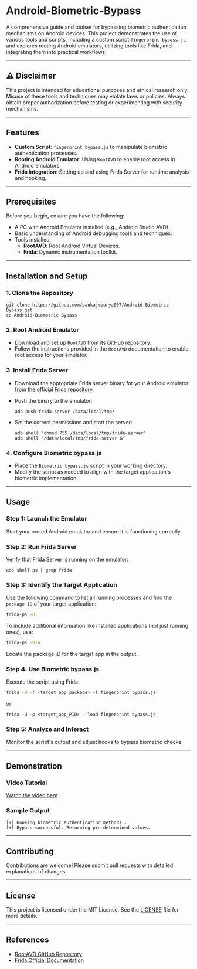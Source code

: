 
# Android-Biometric-Bypass

A comprehensive guide and toolset for bypassing biometric authentication mechanisms on Android devices. This project demonstrates the use of various tools and scripts, including a custom script `fingerprint bypass.js`, and explores rooting Android emulators, utilizing tools like Frida, and integrating them into practical workflows.

---

## ⚠️ Disclaimer
This project is intended for educational purposes and ethical research only. Misuse of these tools and techniques may violate laws or policies. Always obtain proper authorization before testing or experimenting with security mechanisms.

---

## Features
- **Custom Script**: `fingerprint bypass.js` to manipulate biometric authentication processes.
- **Rooting Android Emulator**: Using `RootAVD` to enable root access in Android emulators.
- **Frida Integration**: Setting up and using Frida Server for runtime analysis and hooking.

---

## Prerequisites
Before you begin, ensure you have the following:
- A PC with Android Emulator installed (e.g., Android Studio AVD).
- Basic understanding of Android debugging tools and techniques.
- Tools installed:
  - **RootAVD**: Root Android Virtual Devices.
  - **Frida**: Dynamic instrumentation toolkit.

---

## Installation and Setup

### 1. Clone the Repository
  ```  
  git clone https://github.com/pankajmourya007/Android-Biometric-Bypass.git
  cd Android-Biometric-Bypass
  ```

### 2. Root Android Emulator
- Download and set up `RootAVD` from its [GitHub repository](https://github.com/newbit1/rootAVD).
- Follow the instructions provided in the `RootAVD` documentation to enable root access for your emulator.

### 3. Install Frida Server
- Download the appropriate Frida server binary for your Android emulator from the [official Frida repository](https://github.com/frida/frida/releases).
- Push the binary to the emulator:

  ``` 
  adb push frida-server /data/local/tmp/
  ```
- Set the correct permissions and start the server:
  ```
  adb shell "chmod 755 /data/local/tmp/frida-server"
  adb shell "/data/local/tmp/frida-server &"
  ```

### 4. Configure Biometric bypass.js
- Place the `Biometric bypass.js` script in your working directory.
- Modify the script as needed to align with the target application's biometric implementation.

---

## Usage

### Step 1: Launch the Emulator
Start your rooted Android emulator and ensure it is functioning correctly.

### Step 2: Run Frida Server
Verify that Frida Server is running on the emulator:
```
adb shell ps | grep frida
```
### Step 3: Identify the Target Application
Use the following command to list all running processes and find the `package ID` of your target application:
```bash
frida-ps -U
```

To include additional information like installed applications (not just running ones), use:
```bash
frida-ps -Uia
```

Locate the package ID for the target app in the output.

### Step 4: Use Biometric bypass.js
Execute the script using Frida:
```bash
frida -U -f <target_app_package> -l fingerprint bypass.js
```
or
```
frida -U -p <target_app_PID> --load fingerprint bypass.js
```

### Step 5: Analyze and Interact
Monitor the script's output and adjust hooks to bypass biometric checks.

---

## Demonstration

### Video Tutorial
[Watch the video here](https://github.com/pankajmourya007/Android-Biometric-Bypass/blob/main/biometric%20bypass.mp4)

### Sample Output
```plaintext
[+] Hooking biometric authentication methods...
[+] Bypass successful. Returning pre-determined values.
```

---

## Contributing
Contributions are welcome! Please submit pull requests with detailed explanations of changes.

---

## License
This project is licensed under the MIT License. See the [LICENSE](LICENSE) file for more details.

---

## References
- [RootAVD GitHub Repository](https://github.com/mrg666/RootAVD)
- [Frida Official Documentation](https://frida.re)


